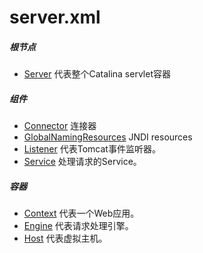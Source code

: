 # server.xml

##### 根节点

- [Server](Server.md) 代表整个Catalina servlet容器

##### 组件

- [Connector](Connector.md) 连接器
- [GlobalNamingResources](GlobalNamingResources.md) JNDI resources
- [Listener](Listener.md) 代表Tomcat事件监听器。
- [Service](Service.md) 处理请求的Service。

##### 容器

- [Context](Context.md) 代表一个Web应用。
- [Engine](Engine.md) 代表请求处理引擎。
- [Host](Host.md) 代表虚拟主机。
